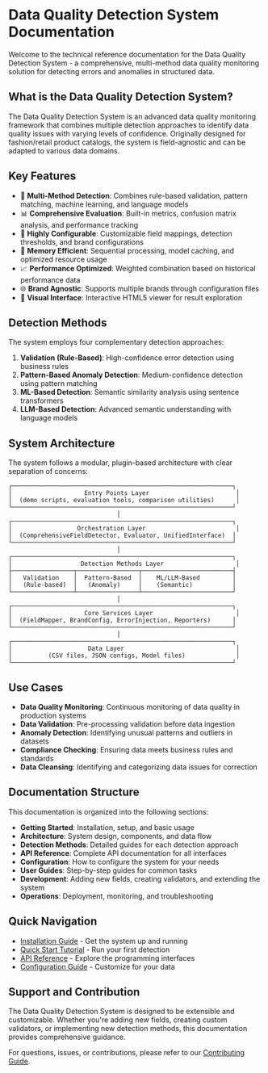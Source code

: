 # Data Quality Detection System Documentation

Welcome to the technical reference documentation for the Data Quality Detection System - a comprehensive, multi-method data quality monitoring solution for detecting errors and anomalies in structured data.

## What is the Data Quality Detection System?

The Data Quality Detection System is an advanced data quality monitoring framework that combines multiple detection approaches to identify data quality issues with varying levels of confidence. Originally designed for fashion/retail product catalogs, the system is field-agnostic and can be adapted to various data domains.

## Key Features

- 🎯 **Multi-Method Detection**: Combines rule-based validation, pattern matching, machine learning, and language models
- 📊 **Comprehensive Evaluation**: Built-in metrics, confusion matrix analysis, and performance tracking
- 🔧 **Highly Configurable**: Customizable field mappings, detection thresholds, and brand configurations
- 💾 **Memory Efficient**: Sequential processing, model caching, and optimized resource usage
- 📈 **Performance Optimized**: Weighted combination based on historical performance data
- 🌐 **Brand Agnostic**: Supports multiple brands through configuration files
- 📱 **Visual Interface**: Interactive HTML5 viewer for result exploration

## Detection Methods

The system employs four complementary detection approaches:

1. **Validation (Rule-Based)**: High-confidence error detection using business rules
2. **Pattern-Based Anomaly Detection**: Medium-confidence detection using pattern matching
3. **ML-Based Detection**: Semantic similarity analysis using sentence transformers
4. **LLM-Based Detection**: Advanced semantic understanding with language models

## System Architecture

The system follows a modular, plugin-based architecture with clear separation of concerns:

```
┌─────────────────────────────────────────────────────────────┐
│                    Entry Points Layer                        │
│  (demo scripts, evaluation tools, comparison utilities)      │
└─────────────────────────────────────────────────────────────┘
                              │
┌─────────────────────────────────────────────────────────────┐
│                  Orchestration Layer                         │
│  (ComprehensiveFieldDetector, Evaluator, UnifiedInterface)  │
└─────────────────────────────────────────────────────────────┘
                              │
┌─────────────────────────────────────────────────────────────┐
│                   Detection Methods Layer                    │
├─────────────────┬─────────────────┬─────────────────────────┤
│   Validation    │  Pattern-Based  │    ML/LLM-Based         │
│   (Rule-based)  │   (Anomaly)     │    (Semantic)           │
└─────────────────┴─────────────────┴─────────────────────────┘
                              │
┌─────────────────────────────────────────────────────────────┐
│                    Core Services Layer                       │
│  (FieldMapper, BrandConfig, ErrorInjection, Reporters)      │
└─────────────────────────────────────────────────────────────┘
                              │
┌─────────────────────────────────────────────────────────────┐
│                     Data Layer                               │
│          (CSV files, JSON configs, Model files)              │
└─────────────────────────────────────────────────────────────┘
```

## Use Cases

- **Data Quality Monitoring**: Continuous monitoring of data quality in production systems
- **Data Validation**: Pre-processing validation before data ingestion
- **Anomaly Detection**: Identifying unusual patterns and outliers in datasets
- **Compliance Checking**: Ensuring data meets business rules and standards
- **Data Cleansing**: Identifying and categorizing data issues for correction

## Documentation Structure

This documentation is organized into the following sections:

- **Getting Started**: Installation, setup, and basic usage
- **Architecture**: System design, components, and data flow
- **Detection Methods**: Detailed guides for each detection approach
- **API Reference**: Complete API documentation for all interfaces
- **Configuration**: How to configure the system for your needs
- **User Guides**: Step-by-step guides for common tasks
- **Development**: Adding new fields, creating validators, and extending the system
- **Operations**: Deployment, monitoring, and troubleshooting

## Quick Navigation

- [Installation Guide](getting-started/installation.md) - Get the system up and running
- [Quick Start Tutorial](getting-started/quick-start.md) - Run your first detection
- [API Reference](api/interfaces.md) - Explore the programming interfaces
- [Configuration Guide](configuration/brand-config.md) - Customize for your data

## Support and Contribution

The Data Quality Detection System is designed to be extensible and customizable. Whether you're adding new fields, creating custom validators, or implementing new detection methods, this documentation provides comprehensive guidance.

For questions, issues, or contributions, please refer to our [Contributing Guide](development/contributing.md).